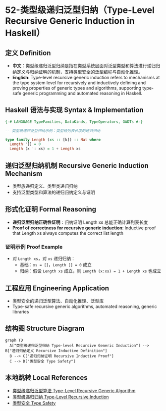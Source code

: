 # 52-类型级递归泛型归纳（Type-Level Recursive Generic Induction in Haskell）

## 定义 Definition

- **中文**：类型级递归泛型归纳是指在类型系统层面对泛型类型和算法进行递归归纳定义与归纳证明的机制，支持类型安全的泛型编程与自动化推理。
- **English**: Type-level recursive generic induction refers to mechanisms at the type system level for recursively and inductively defining and proving properties of generic types and algorithms, supporting type-safe generic programming and automated reasoning in Haskell.

## Haskell 语法与实现 Syntax & Implementation

```haskell
{-# LANGUAGE TypeFamilies, DataKinds, TypeOperators, GADTs #-}

-- 类型级递归泛型归纳示例：类型级列表长度的递归归纳

type family Length (xs :: [k]) :: Nat where
  Length '[] = 0
  Length (x ': xs) = 1 + Length xs
```

## 递归泛型归纳机制 Recursive Generic Induction Mechanism

- 类型族递归定义、类型类递归归纳
- 支持泛型类型和算法的递归归纳定义与证明

## 形式化证明 Formal Reasoning

- **递归泛型归纳正确性证明**：归纳证明 Length xs 总能正确计算列表长度
- **Proof of correctness for recursive generic induction**: Inductive proof that Length xs always computes the correct list length

### 证明示例 Proof Example

- 对 `Length xs`，对 `xs` 递归归纳：
  - 基础：`xs = []`，`Length [] = 0` 成立
  - 归纳：假设 `Length xs` 成立，则 `Length (x:xs) = 1 + Length xs` 也成立

## 工程应用 Engineering Application

- 类型安全的递归泛型算法、自动化推理、泛型库
- Type-safe recursive generic algorithms, automated reasoning, generic libraries

## 结构图 Structure Diagram

```mermaid
graph TD
  A["类型级递归泛型归纳 Type-level Recursive Generic Induction"] --> B["递归归纳定义 Recursive Inductive Definition"]
  B --> C["递归归纳证明 Recursive Inductive Proof"]
  C --> D["类型安全 Type Safety"]
```

## 本地跳转 Local References

- [类型级递归泛型算法 Type-Level Recursive Generic Algorithm](../72-Type-Level-Recursive-Generic-Algorithm/01-Type-Level-Recursive-Generic-Algorithm-in-Haskell.md)
- [类型级递归归纳 Type-Level Recursive Induction](../61-Type-Level-Recursive-Induction/01-Type-Level-Recursive-Induction-in-Haskell.md)
- [类型安全 Type Safety](../14-Type-Safety/01-Type-Safety-in-Haskell.md)

